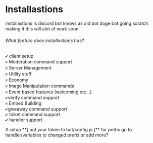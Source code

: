 # Installastions
installastions is discord bot knows as old bot doge bot going scratch making it
this will alot of work soon

<h6>What feature does installastions has?</h6>
<kbd>✔</kbd> client setup<br>
<kbd>𐄂</kbd> Moderation command support<br>
<kbd>𐄂</kbd> Server Management<br>
<kbd>𐄂</kbd> Utility stuff<br>
<kbd>𐄂</kbd> Economy<br>
<kbd>𐄂</kbd> Image Manipulation commands<br>
<kbd>𐄂</kbd> Event based features (welcoming etc...)<br>
<kbd>✔</kbd>verify command support<br>
<kbd>𐄂</kbd> Embed Building<br>
<kbd>✔</kbd>giveaway command support<br>
<kbd>✔</kbd> ticket command support<br>
<kbd>✔</kbd> handler support
</p>
# setup 
**[ put your token to bot/config
js ]**
for prefix go to handler/variables to changed prefix or add more?





